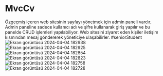 # MvcCv
Özgeçmiş içeren web sitesinin sayfayı yönetmek için admin paneli vardır. Admin paneline sadece kullanıcı adı ve şifre kullanarak giriş yapılır ve bu panelde CRUD işlemleri yapılabiliyor. Web sitesini ziyaret eden kişiler iletişim kısmından mesaj göndererek yöneticiye ulaşabilirler.
#seniorStudent
![Ekran görüntüsü 2024-04-04 182938](https://github.com/savasduzgun/MvcCv/assets/104729849/c911ce91-642a-49f9-948b-43ac0a94af91)
![Ekran görüntüsü 2024-04-04 182925](https://github.com/savasduzgun/MvcCv/assets/104729849/1d25e84d-9079-4138-8965-aedcf21f0b74)
![Ekran görüntüsü 2024-04-04 182854](https://github.com/savasduzgun/MvcCv/assets/104729849/f4e86237-c43b-409b-8a7b-2f3350c92131)
![Ekran görüntüsü 2024-04-04 182823](https://github.com/savasduzgun/MvcCv/assets/104729849/cd79949c-beb4-43a4-a379-7206061bee26)
![Ekran görüntüsü 2024-04-04 182758](https://github.com/savasduzgun/MvcCv/assets/104729849/f5c36a3e-7042-4f13-97f7-458c7760a11a)
![Ekran görüntüsü 2024-04-04 182728](https://github.com/savasduzgun/MvcCv/assets/104729849/ccf71ddb-792f-4a10-846d-3833f9b4cfda)
